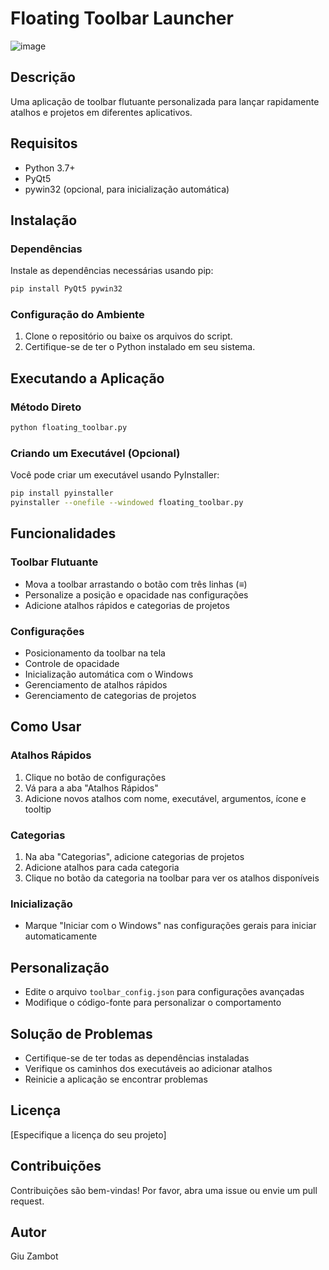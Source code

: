 # Floating Toolbar Launcher

![image](https://github.com/user-attachments/assets/2240ef86-3ea9-4d9d-b76e-9d1c47655a54)

## Descrição

Uma aplicação de toolbar flutuante personalizada para lançar rapidamente atalhos e projetos em diferentes aplicativos.

## Requisitos

- Python 3.7+
- PyQt5
- pywin32 (opcional, para inicialização automática)

## Instalação

### Dependências

Instale as dependências necessárias usando pip:

```bash
pip install PyQt5 pywin32
```

### Configuração do Ambiente

1. Clone o repositório ou baixe os arquivos do script.
2. Certifique-se de ter o Python instalado em seu sistema.

## Executando a Aplicação

### Método Direto

```bash
python floating_toolbar.py
```

### Criando um Executável (Opcional)

Você pode criar um executável usando PyInstaller:

```bash
pip install pyinstaller
pyinstaller --onefile --windowed floating_toolbar.py
```

## Funcionalidades

### Toolbar Flutuante

- Mova a toolbar arrastando o botão com três linhas (≡)
- Personalize a posição e opacidade nas configurações
- Adicione atalhos rápidos e categorias de projetos

### Configurações

- Posicionamento da toolbar na tela
- Controle de opacidade
- Inicialização automática com o Windows
- Gerenciamento de atalhos rápidos
- Gerenciamento de categorias de projetos

## Como Usar

### Atalhos Rápidos

1. Clique no botão de configurações
2. Vá para a aba "Atalhos Rápidos"
3. Adicione novos atalhos com nome, executável, argumentos, ícone e tooltip

### Categorias

1. Na aba "Categorias", adicione categorias de projetos
2. Adicione atalhos para cada categoria
3. Clique no botão da categoria na toolbar para ver os atalhos disponíveis

### Inicialização

- Marque "Iniciar com o Windows" nas configurações gerais para iniciar automaticamente

## Personalização

- Edite o arquivo `toolbar_config.json` para configurações avançadas
- Modifique o código-fonte para personalizar o comportamento

## Solução de Problemas

- Certifique-se de ter todas as dependências instaladas
- Verifique os caminhos dos executáveis ao adicionar atalhos
- Reinicie a aplicação se encontrar problemas

## Licença

[Especifique a licença do seu projeto]

## Contribuições

Contribuições são bem-vindas! Por favor, abra uma issue ou envie um pull request.

## Autor

Giu Zambot
